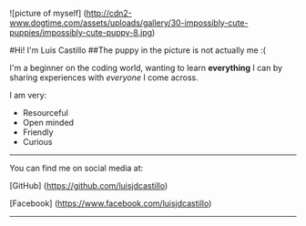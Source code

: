 ![picture of myself] (http://cdn2-www.dogtime.com/assets/uploads/gallery/30-impossibly-cute-puppies/impossibly-cute-puppy-8.jpg)

#Hi! I'm Luis Castillo 
##The puppy in the picture is not actually me :(

I'm a beginner on the coding world, wanting to learn **everything** I can by sharing experiences with *everyone* I come across.

I am very:
- Resourceful
- Open minded
- Friendly
- Curious

---

You can find me on social media at:

[GitHub] (https://github.com/luisjdcastillo)

[Facebook] (https://www.facebook.com/luisjdcastillo)

---

